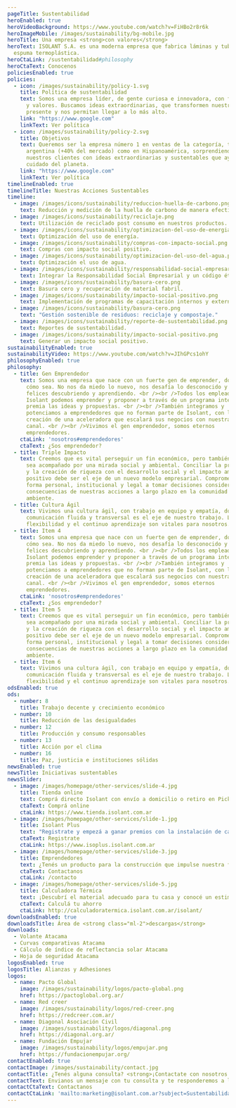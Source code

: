 ```yaml
---
pageTitle: Sustentabilidad
heroEnabled: true
heroVideoBackground: https://www.youtube.com/watch?v=FiHBo2r8r6k
heroImageMobile: /images/sustainability/bg-mobile.jpg
heroTitle: Una empresa <strong>con valores</strong>
heroText: ISOLANT S.A. es una moderna empresa que fabrica láminas y tubos de
  espuma termoplástica.
heroCtaLink: /sustentabilidad#philosophy
heroCtaText: Conocenos
policiesEnabled: true
policies:
  - icon: /images/sustainability/policy-1.svg
    title: Política de sustentabilidad
    text: Somos una empresa líder, de gente curiosa e innovadora, con fuertes lazos
      y valores. Buscamos ideas extraordinarias, que transformen nuestro
      presente y nos permitan llegar a lo más alto.
    link: "https://www.google.com"
    linkText: Ver política
  - icon: /images/sustainability/policy-2.svg
    title: Objetivos
    text: Queremos ser la empresa número 1 en ventas de la categoría, tanto en
      argentina (+40% del mercado) como en Hispanoamérica, sorprendiendo a
      nuestros clientes con ideas extraordinarias y sustentables que ayuden al
      cuidado del planeta.
    link: "https://www.google.com"
    linkText: Ver política
timelineEnabled: true
timelineTitle: Nuestras Acciones Sustentables
timeline:
  - image: /images/icons/sustainability/reduccion-huella-de-carbono.png
    text: Reducción y medición de la huella de carbono de manera efectiva.
  - image: /images/icons/sustainability/reciclaje.png
    text: Utilización de reciclado post consumo en nuestros productos.
  - image: /images/icons/sustainability/optimizacion-del-uso-de-energia.png
    text: Optimización del uso de energía.
  - image: /images/icons/sustainability/compras-con-impacto-social.png
    text: Compras con impacto social positivo.
  - image: /images/icons/sustainability/optimizacion-del-uso-del-agua.png
    text: Optimización el uso de agua.
  - image: /images/icons/sustainability/responsabilidad-social-empresarial.png
    text: Integrar la Responsabilidad Social Empresarial y un código ético en nuestras prácticas.
  - image: /images/icons/sustainability/basura-cero.png
    text: Basura cero y recuperación de material fabril.
  - image: /images/icons/sustainability/impacto-social-positivo.png
    text: Implementación de programas de capacitación internos y externos.
  - image: /images/icons/sustainability/basura-cero.png
    text: "Gestión sostenible de residuos: reciclaje y compostaje."
  - image: /images/icons/sustainability/reporte-de-sustentabilidad.png
    text: Reportes de sustentabilidad.
  - image: /images/icons/sustainability/impacto-social-positivo.png
    text: Generar un impacto social positivo.
sustainabilityEnabled: true
sustainabilityVideo: https://www.youtube.com/watch?v=JIhGPcs1ohY
philosophyEnabled: true
philosophy:
  - title: Gen Emprendedor
    text: Somos una empresa que nace con un fuerte gen de emprender, dónde sea y
      cómo sea. No nos da miedo lo nuevo, nos desafía lo desconocido y somos
      felices descubriendo y aprendiendo. <br /><br />Todos los empleados de
      Isolant podemos emprender y proponer a través de un programa interno que
      premia las ideas y propuestas. <br /><br />También integramos y
      potenciamos a emprendedores que no forman parte de Isolant, con la
      creación de una aceleradora que escalará sus negocios con nuestra marca y
      canal. <br /><br />Vivimos el gen emprendedor, somos eternos
      emprendedores.
    ctaLink: 'nosotros#emprendedores'
    ctaText: ¿Sos emprendedor?
  - title: Triple Impacto
    text: Creemos que es vital perseguir un fin económico, pero también que el mismo
      sea acompañado por una mirada social y ambiental. Conciliar la producción
      y la creación de riqueza con el desarrollo social y el impacto ambiental
      positivo debe ser el eje de un nuevo modelo empresarial. Comprometidos de
      forma personal, institucional y legal a tomar decisiones considerando las
      consecuencias de nuestras acciones a largo plazo en la comunidad y el
      ambiente.
  - title: Cultura Ágil
    text: Vivimos una cultura ágil, con trabajo en equipo y empatía, donde la
      comunicación fluida y transversal es el eje de nuestro trabajo. La
      flexibilidad y el continuo aprendizaje son vitales para nosotros.
  - title: Item 4
    text: Somos una empresa que nace con un fuerte gen de emprender, dónde sea y
      cómo sea. No nos da miedo lo nuevo, nos desafía lo desconocido y somos
      felices descubriendo y aprendiendo. <br /><br />Todos los empleados de
      Isolant podemos emprender y proponer a través de un programa interno que
      premia las ideas y propuestas. <br /><br />También integramos y
      potenciamos a emprendedores que no forman parte de Isolant, con la
      creación de una aceleradora que escalará sus negocios con nuestra marca y
      canal. <br /><br />Vivimos el gen emprendedor, somos eternos
      emprendedores.
    ctaLink: 'nosotros#emprendedores'
    ctaText: ¿Sos emprendedor?
  - title: Item 5
    text: Creemos que es vital perseguir un fin económico, pero también que el mismo
      sea acompañado por una mirada social y ambiental. Conciliar la producción
      y la creación de riqueza con el desarrollo social y el impacto ambiental
      positivo debe ser el eje de un nuevo modelo empresarial. Comprometidos de
      forma personal, institucional y legal a tomar decisiones considerando las
      consecuencias de nuestras acciones a largo plazo en la comunidad y el
      ambiente.
  - title: Item 6
    text: Vivimos una cultura ágil, con trabajo en equipo y empatía, donde la
      comunicación fluida y transversal es el eje de nuestro trabajo. La
      flexibilidad y el continuo aprendizaje son vitales para nosotros.
odsEnabled: true
ods:
  - number: 8
    title: Trabajo decente y crecimiento económico
  - number: 10
    title: Reducción de las desigualdades
  - number: 12
    title: Producción y consumo responsables
  - number: 13
    title: Acción por el clima
  - number: 16
    title: Paz, justicia e instituciones sólidas
newsEnabled: true
newsTitle: Iniciativas sustentables
newsSlider:
  - image: /images/homepage/other-services/slide-4.jpg
    title: Tienda online
    text: Comprá directo Isolant con envío a domicilio o retiro en Pick up points.
    ctaText: Comprá online
    ctaLink: https://www.tienda.isolant.com.ar
  - image: /images/homepage/other-services/slide-1.jpg
    title: Isolant Plus
    text: "Registrate y empezá a ganar premios con la instalación de cada rollo de aislante Isolant: ¡Es fácil y gratis!"
    ctaText: Registrate
    ctaLink: https://www.isoplus.isolant.com.ar
  - image: /images/homepage/other-services/slide-3.jpg
    title: Emprendedores
    text: ¿Tenés un producto para la construcción que impulse nuestra filosofía de Triple Impacto? Escribinos!
    ctaText: Contactanos
    ctaLink: /contacto
  - image: /images/homepage/other-services/slide-5.jpg
    title: Calculadora Térmica
    text: ¡Descubrí el material adecuado para tu casa y conocé un estimado de lo que vas a ahorrarte!
    ctaText: Calculá tu ahorro
    ctaLink: http://calculadoratermica.isolant.com.ar/isolant/
downloadsEnabled: true
downloadsTitle: Área de <strong class="ml-2">descargas</strong>
downloads:
  - Volante Atacama
  - Curvas comparativas Atacama
  - Cálculo de índice de reflectancia solar Atacama
  - Hoja de seguridad Atacama
logosEnabled: true
logosTitle: Alianzas y Adhesiones
logos:
  - name: Pacto Global
    image: /images/sustainability/logos/pacto-global.png
    href: https://pactoglobal.org.ar/
  - name: Red creer
    image: /images/sustainability/logos/red-creer.png
    href: https://redcreer.com.ar/
  - name: Diagonal Asociación Civil
    image: /images/sustainability/logos/diagonal.png
    href: https://diagonal.org.ar/
  - name: Fundación Empujar
    image: /images/sustainability/logos/empujar.png
    href: https://fundacionempujar.org/
contactEnabled: true
contactImage: /images/sustainability/contact.jpg
contactTitle: ¿Tenés alguna consulta? <strong>¡Contactate con nosotros!</strong>
contactText: Envianos un mensaje con tu consulta y te responderemos a la brevedad.
contactCtaText: Contactanos
contactCtaLink: 'mailto:marketing@isolant.com.ar?subject=Sustentabilidad-Web'
---
```


